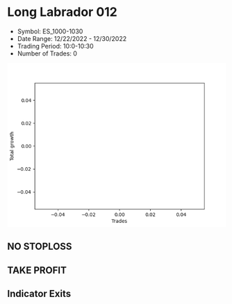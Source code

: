 # Long Labrador 012 
- Symbol: ES_1000-1030
- Date Range: 12/22/2022 - 12/30/2022
- Trading Period: 10:0-10:30
- Number of Trades: 0

![Plot](LongLabrador012ES_1000-1030.png)
## NO STOPLOSS














## TAKE PROFIT











## Indicator Exits

